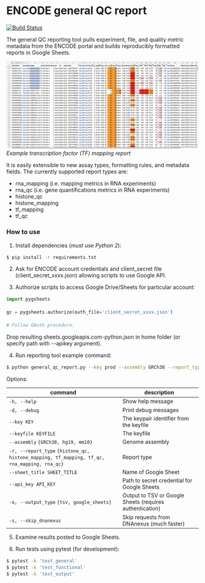 # ENCODE general QC report

[![Build Status](https://travis-ci.org/ENCODE-DCC/WranglerScripts.svg?branch=master)](https://travis-ci.org/ENCODE-DCC/WranglerScripts)

The general QC reporting tool pulls experiment, file, and quality metric metadata from the ENCODE portal and builds reproducibly formatted reports in Google Sheets.

![example mapping report](examples/images/report_example.png)
*Example transcription factor (TF) mapping report*

It is easily extensible to new assay types, formatting rules, and metadata fields. The currently supported report types are:

* rna_mapping (i.e. mapping metrics in RNA experiments)
* rna_qc (i.e. gene quantifications metrics in RNA experiments)
* histone_qc
* histone_mapping
* tf_mapping
* tf_qc

### How to use 

1. Install dependencies (*must use Python 2*):
```bash
$ pip install -r requirements.txt
```

2. Ask for ENCODE account credentials and client_secret file (client_secret_xxxx.json) allowing scripts to use Google API.

3. Authorize scripts to access Google Drive/Sheets for particular account:

```python
import pygsheets

gc = pygsheets.authorize(outh_file='client_secret_xxxx.json')

# Follow OAuth procedure.
```

Drop resulting sheets.googleapis.com-python.json in home folder (or specify path with --apikey argument).

4. Run reporting tool example command:

```bash
$ python general_qc_report.py --key prod --assembly GRCh38 --report_type rna_mapping --sheet_title ENCODE_QC -o google_sheets -s
```

Options:

| command  | description |
| ------------- | ------------- |
| `-h, --help` | Show help message  |
| `-d, --debug`  | Print debug messages  |
| `--key KEY` | The keypair identifier from the keyfile  |
| `--keyfile KEYFILE`  | The keyfile  |
| `--assembly` `{GRCh38, hg19, mm10}` | Genome assembly  |
| `-r, --report_type` `{histone_qc, histone_mapping, tf_mapping, tf_qc, rna_mapping, rna_qc}`  | Report type  |
| `--sheet_title SHEET_TITLE` | Name of Google Sheet  |
| `--api_key API_KEY`  | Path to secret credential for Google Sheets  |
| `-o, --output_type` `{tsv, google_sheets}`  | Output to TSV or Google Sheets (requires authentication)  |
| `-s, --skip_dnanexus` | Skip requests from DNAnexus (much faster) |

5. Examine results posted to Google Sheets.

6. Run tests using pytest (for development):

```bash
$ pytest -k 'test_general'
$ pytest -k 'test_functional'
$ pytest -k 'test_output'
```
